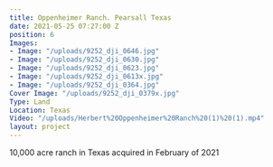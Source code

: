 ```yaml
---
title: Oppenheimer Ranch. Pearsall Texas
date: 2021-05-25 07:27:00 Z
position: 6
Images:
- Image: "/uploads/9252_dji_0646.jpg"
- Image: "/uploads/9252_dji_0630.jpg"
- Image: "/uploads/9252_dji_0623.jpg"
- Image: "/uploads/9252_dji_0613x.jpg"
- Image: "/uploads/9252_dji_0364.jpg"
Cover Image: "/uploads/9252_dji_0379x.jpg"
Type: Land
Location: Texas
Video: "/uploads/Herbert%20Oppenheimer%20Ranch%20(1)%20(1).mp4"
layout: project
---
```


10,000 acre ranch in Texas acquired in February of 2021
